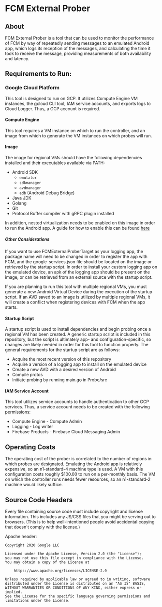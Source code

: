 # FCM External Prober

## About

FCM External Prober is a tool that can be used to monitor the performance of FCM by way of repeatedly sending messages to an emulated Android app, which logs its reception of the messages, and calculating the time it took to receive the message, providing measurements of both availability and latency.

## Requirements to Run:

### Google Cloud Platform

This tool is designed to run on GCP. It utilizes Compute Engine VM instances, the gcloud CLI tool, IAM service accounts, and exports logs to Cloud Logger. Thus, a GCP account is required.

#### Compute Engine

This tool requires a VM instance on which to run the controller, and an image from which to generate the VM instances on which probes will run.

#### Image

The image for regional VMs should have the following dependencies installed and their executables available via PATH:
* Android SDK
    * `emulator`
    * `sdkmanager`
    * `avdmanager`
    * `adb` (Android Debug Bridge)
* Java JDK
* Golang
* Git
* Protocol Buffer compiler with gRPC plugin installed

In addition, nested virtualization needs to be enabled on this image in order to run the Android app. A guide for how to enable this can be found [here](https://cloud.google.com/compute/docs/instances/enable-nested-virtualization-vm-instances)

##### Other Considerations

If you want to use FCMExternalProberTarget as your logging app, the package name will need to be changed in order to register the app with FCM, and the google-services.json file should be located on the image or retrieved by the startup script.
In order to install your custom logging app on the emulated device, an apk of the logging app should be present on the image, or can be retrieved from an external source with the startup script.

If you are planning to run this tool with multiple regional VMs, you must generate a new Android Virtual Device during the execution of the startup script. If an AVD saved to an image is utilized by multiple regional VMs, it will create a conflict when registering devices with FCM when the app starts.

#### Startup Script

A startup script is used to install dependencies and begin probing once a regional VM has been created. A generic startup script is included in this repository, but the script is ultimately app- and configuration-specific, so changes are likely needed in order for this tool to function properly. The general requirements for the startup script are as follows:
* Acquire the most recent version of this repository
* Acquire a version of a logging app to install on the emulated device
* Create a new AVD with a desired version of Android
* Compile protos
* Initiate probing by running main.go in Probe/src

#### IAM Service Account

This tool utilizes service accounts to handle authentication to other GCP services. Thus, a service account needs to be created with the following permissions:
* Compute Engine - Compute Admin
* Logging - Log writer
* Firebase Products - Firebase Cloud Messaging Admin

## Operating Costs

The operating cost of the prober is correlated to the number of regions in which probes are designated. Emulating the Android app is relatively expensive, so an n1-standard-4 machine type is used. A VM with this configuration costs roughly $100.00 to run on a per-monthly basis. The VM on which the controller runs needs fewer resources, so an n1-standard-2 machine would likely suffice.


## Source Code Headers

Every file containing source code must include copyright and license
information. This includes any JS/CSS files that you might be serving out to
browsers. (This is to help well-intentioned people avoid accidental copying that
doesn't comply with the license.)

Apache header:

    Copyright 2020 Google LLC

    Licensed under the Apache License, Version 2.0 (the "License");
    you may not use this file except in compliance with the License.
    You may obtain a copy of the License at

        https://www.apache.org/licenses/LICENSE-2.0

    Unless required by applicable law or agreed to in writing, software
    distributed under the License is distributed on an "AS IS" BASIS,
    WITHOUT WARRANTIES OR CONDITIONS OF ANY KIND, either express or implied.
    See the License for the specific language governing permissions and
    limitations under the License.
